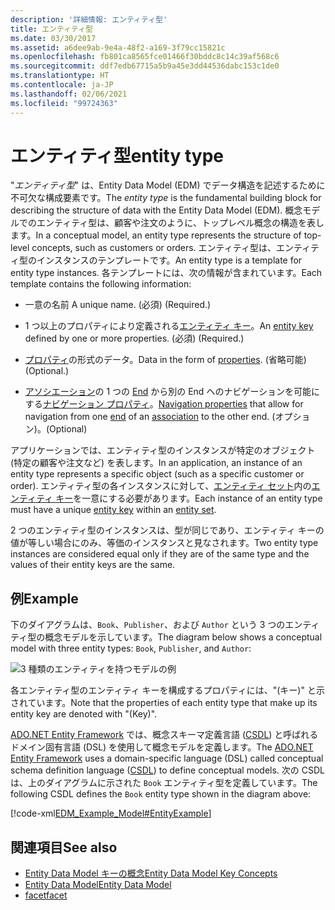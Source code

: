 ```yaml
---
description: '詳細情報: エンティティ型'
title: エンティティ型
ms.date: 03/30/2017
ms.assetid: a6dee9ab-9e4a-48f2-a169-3f79cc15821c
ms.openlocfilehash: fb801ca8565fce01466f30bddc8c14c39af568c6
ms.sourcegitcommit: ddf7edb67715a5b9a45e3dd44536dabc153c1de0
ms.translationtype: HT
ms.contentlocale: ja-JP
ms.lasthandoff: 02/06/2021
ms.locfileid: "99724363"
---
```

# <a name="entity-type"></a><span data-ttu-id="ddae1-103">エンティティ型</span><span class="sxs-lookup"><span data-stu-id="ddae1-103">entity type</span></span>

<span data-ttu-id="ddae1-104">"*エンティティ型*" は、Entity Data Model (EDM) でデータ構造を記述するために不可欠な構成要素です。</span><span class="sxs-lookup"><span data-stu-id="ddae1-104">The *entity type* is the fundamental building block for describing the structure of data with the Entity Data Model (EDM).</span></span> <span data-ttu-id="ddae1-105">概念モデルでのエンティティ型は、顧客や注文のように、トップレベル概念の構造を表します。</span><span class="sxs-lookup"><span data-stu-id="ddae1-105">In a conceptual model, an entity type represents the structure of top-level concepts, such as customers or orders.</span></span> <span data-ttu-id="ddae1-106">エンティティ型は、エンティティ型のインスタンスのテンプレートです。</span><span class="sxs-lookup"><span data-stu-id="ddae1-106">An entity type is a template for entity type instances.</span></span> <span data-ttu-id="ddae1-107">各テンプレートには、次の情報が含まれています。</span><span class="sxs-lookup"><span data-stu-id="ddae1-107">Each template contains the following information:</span></span>  
  
- <span data-ttu-id="ddae1-108">一意の名前 </span><span class="sxs-lookup"><span data-stu-id="ddae1-108">A unique name.</span></span> <span data-ttu-id="ddae1-109">(必須) </span><span class="sxs-lookup"><span data-stu-id="ddae1-109">(Required.)</span></span>  
  
- <span data-ttu-id="ddae1-110">1 つ以上のプロパティにより定義される[エンティティ キー](entity-key.md)。</span><span class="sxs-lookup"><span data-stu-id="ddae1-110">An [entity key](entity-key.md) defined by one or more properties.</span></span> <span data-ttu-id="ddae1-111">(必須) </span><span class="sxs-lookup"><span data-stu-id="ddae1-111">(Required.)</span></span>  
  
- <span data-ttu-id="ddae1-112">[プロパティ](property.md)の形式のデータ。</span><span class="sxs-lookup"><span data-stu-id="ddae1-112">Data in the form of [properties](property.md).</span></span> <span data-ttu-id="ddae1-113">(省略可能) </span><span class="sxs-lookup"><span data-stu-id="ddae1-113">(Optional.)</span></span>  
  
- <span data-ttu-id="ddae1-114">[アソシエーション](association-type.md)の 1 つの [End](association-end.md) から別の End へのナビゲーションを可能にする[ナビゲーション プロパティ](navigation-property.md)。</span><span class="sxs-lookup"><span data-stu-id="ddae1-114">[Navigation properties](navigation-property.md) that allow for navigation from one [end](association-end.md) of an [association](association-type.md) to the other end.</span></span> <span data-ttu-id="ddae1-115">(オプション)。</span><span class="sxs-lookup"><span data-stu-id="ddae1-115">(Optional)</span></span>  
  
 <span data-ttu-id="ddae1-116">アプリケーションでは、エンティティ型のインスタンスが特定のオブジェクト (特定の顧客や注文など) を表します。</span><span class="sxs-lookup"><span data-stu-id="ddae1-116">In an application, an instance of an entity type represents a specific object (such as a specific customer or order).</span></span> <span data-ttu-id="ddae1-117">エンティティ型の各インスタンスに対して、[エンティティ セット](entity-set.md)内の[エンティティ キー](entity-key.md)を一意にする必要があります。</span><span class="sxs-lookup"><span data-stu-id="ddae1-117">Each instance of an entity type must have a unique [entity key](entity-key.md) within an [entity set](entity-set.md).</span></span>  
  
 <span data-ttu-id="ddae1-118">2 つのエンティティ型のインスタンスは、型が同じであり、エンティティ キーの値が等しい場合にのみ、等価のインスタンスと見なされます。</span><span class="sxs-lookup"><span data-stu-id="ddae1-118">Two entity type instances are considered equal only if they are of the same type and the values of their entity keys are the same.</span></span>  
  
## <a name="example"></a><span data-ttu-id="ddae1-119">例</span><span class="sxs-lookup"><span data-stu-id="ddae1-119">Example</span></span>  

 <span data-ttu-id="ddae1-120">下のダイアグラムは、`Book`、`Publisher`、および `Author` という 3 つのエンティティ型の概念モデルを示しています。</span><span class="sxs-lookup"><span data-stu-id="ddae1-120">The diagram below shows a conceptual model with three entity types: `Book`, `Publisher`, and `Author`:</span></span>  
  
 ![3 種類のエンティティを持つモデルの例](./media/entity-type/example-model-three-entity-types.gif)  
  
 <span data-ttu-id="ddae1-122">各エンティティ型のエンティティ キーを構成するプロパティには、"(キー)" と示されています。</span><span class="sxs-lookup"><span data-stu-id="ddae1-122">Note that the properties of each entity type that make up its entity key are denoted with "(Key)".</span></span>  
  
 <span data-ttu-id="ddae1-123">[ADO.NET Entity Framework](./ef/index.md) では、概念スキーマ定義言語 ([CSDL](/ef/ef6/modeling/designer/advanced/edmx/csdl-spec)) と呼ばれるドメイン固有言語 (DSL) を使用して概念モデルを定義します。</span><span class="sxs-lookup"><span data-stu-id="ddae1-123">The [ADO.NET Entity Framework](./ef/index.md) uses a domain-specific language (DSL) called conceptual schema definition language ([CSDL](/ef/ef6/modeling/designer/advanced/edmx/csdl-spec)) to define conceptual models.</span></span> <span data-ttu-id="ddae1-124">次の CSDL は、上のダイアグラムに示された `Book` エンティティ型を定義しています。</span><span class="sxs-lookup"><span data-stu-id="ddae1-124">The following CSDL defines the `Book` entity type shown in the diagram above:</span></span>  
  
 [!code-xml[EDM_Example_Model#EntityExample](../../../../samples/snippets/xml/VS_Snippets_Data/edm_example_model/xml/books.edmx#entityexample)]  
  
## <a name="see-also"></a><span data-ttu-id="ddae1-125">関連項目</span><span class="sxs-lookup"><span data-stu-id="ddae1-125">See also</span></span>

- [<span data-ttu-id="ddae1-126">Entity Data Model キーの概念</span><span class="sxs-lookup"><span data-stu-id="ddae1-126">Entity Data Model Key Concepts</span></span>](entity-data-model-key-concepts.md)
- [<span data-ttu-id="ddae1-127">Entity Data Model</span><span class="sxs-lookup"><span data-stu-id="ddae1-127">Entity Data Model</span></span>](entity-data-model.md)
- [<span data-ttu-id="ddae1-128">facet</span><span class="sxs-lookup"><span data-stu-id="ddae1-128">facet</span></span>](facet.md)
